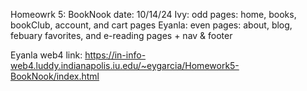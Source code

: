 Homeowrk 5: BookNook
date: 10/14/24
Ivy: odd pages: home, books, bookClub, account, and cart pages
Eyanla: even pages: about, blog, febuary favorites, and e-reading pages + nav & footer

Eyanla web4 link: https://in-info-web4.luddy.indianapolis.iu.edu/~eygarcia/Homework5-BookNook/index.html
